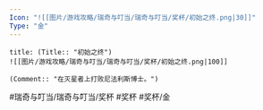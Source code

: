 ```yaml
---
Icon: "![[图片/游戏攻略/瑞奇与叮当/瑞奇与叮当/奖杯/初始之终.png|30]]"
Type: "金"
---
```

```ad-common-gold-trophy
title: (Title:: "初始之终")
![[图片/游戏攻略/瑞奇与叮当/瑞奇与叮当/奖杯/初始之终.png|100]]

(Comment:: "在灭星者上打败尼法利斯博士。")
```

#瑞奇与叮当/瑞奇与叮当/奖杯 #奖杯 #奖杯/金
